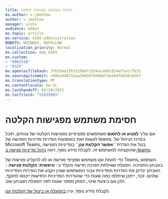 ```yaml
---
title: חסימת משתמש מפגישות הקלטה
ms.author: v-jmathew
author: v-jmathew
manager: scotv
audience: Admin
ms.topic: article
ms.service: o365-administration
ROBOTS: NOINDEX, NOFOLLOW
localization_priority: Normal
ms.collection: Adm_O365
ms.custom:
- "9002530"
- "9325"
ms.openlocfilehash: 3f633ee1fb3329b6fc634acabbc824af1eccfb33
ms.sourcegitcommit: c08bed4071baa3bb5879496df3ed44fb828c8367
ms.translationtype: MT
ms.contentlocale: he-IL
ms.lasthandoff: 03/19/2021
ms.locfileid: "51035991"
---
```

# <a name="block-user-from-recording-meetings"></a>חסימת משתמש מפגישות הקלטה

אם עליך **למנוע או לחסום** משתמשים ספציפיים מפגישות הקלטה של צוותים, תוכל לעשות זאת באמצעות הגדרות מדיניות הפגישה של teams. במרכז הניהול של Microsoft Teams, בטל את הגדרת ' **אפשר הקלטת ענן** ' במדיניות הפגישה שהוקצתה למשתמש זה. לקבלת מידע נוסף, ראה [ניהול מדיניות פגישה ב-teams](https://docs.microsoft.com/microsoftteams/meeting-policies-in-teams#allow-cloud-recording).

כדי לאמת אם משתמש ספציפי מורשה או לא להקליט פגישות של Teams, השתמש באבחון התמיכה. הפעלת שאילתת תמיכה חדשה והקלד ב- **טיפשית: הקלטת פגישה** -האבחון יבדוק את הגדרות המדיניות עבור המשתמש שצוין ויקבע את הגדרות המדיניות שלהם. זכור, ייתכן שיחלפו כמה שעות כדי שהגדרות המדיניות החדשות ייכנסו לתוקף, ולכן אם ביצעת שינוי, המתן מספר שעות לפני הפעלת האבחון שוב.

לקבלת מידע נוסף, עיין [בהפעלה או ביטול של הקלטת ענן](https://docs.microsoft.com/microsoftteams/cloud-recording#turn-on-or-turn-off-cloud-recording).
